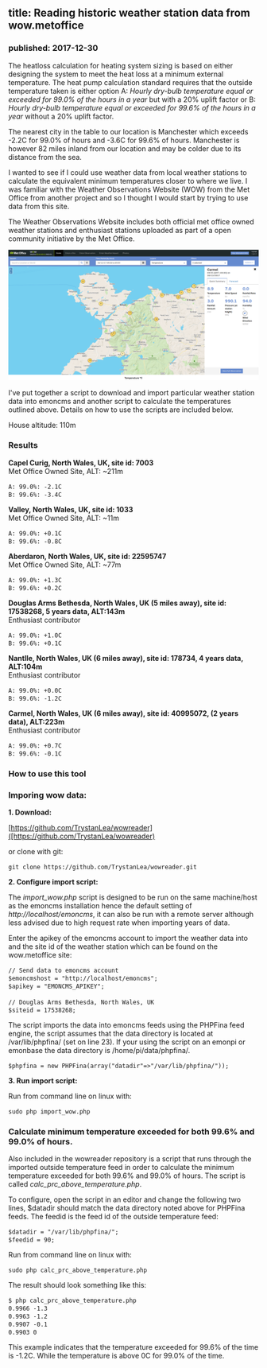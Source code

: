 ## title: Reading historic weather station data from wow.metoffice
### published: 2017-12-30

The heatloss calculation for heating system sizing is based on either designing the system to meet the heat loss at a minimum external temperature. The heat pump calculation standard requires that the outside temperature taken is either option A: *Hourly dry-bulb temperature equal or exceeded for 99.0% of the hours in a year* but with a 20% uplift factor or B: *Hourly dry-bulb temperature equal or exceeded for 99.6% of the hours in a year* without a 20% uplift factor.

The nearest city in the table to our location is Manchester which exceeds -2.2C for 99.0% of hours and -3.6C for 99.6% of hours. Manchester is however 82 miles inland from our location and may be colder due to its distance from the sea.

I wanted to see if I could use weather data from local weather stations to calculate the equivalent minimum temperatures closer to where we live. I was familiar with the Weather Observations Website (WOW) from the Met Office from another project and so I thought I would start by trying to use data from this site.

The Weather Observations Website includes both official met office owned weather stations and enthusiast stations uploaded as part of a open community initiative by the Met Office.

![wowweatherdata.png](images/wowweatherdata.png)

I've put together a script to download and import particular weather station data into emoncms and another script to calculate the temperatures outlined above. Details on how to use the scripts are included below.

House altitude: 110m

### Results

**Capel Curig, North Wales, UK, site id: 7003** 
<br>Met Office Owned Site, ALT: ~211m

    A: 99.0%: -2.1C
    B: 99.6%: -3.4C

**Valley, North Wales, UK, site id: 1033**
<br>Met Office Owned Site, ALT: ~11m

    A: 99.0%: +0.1C
    B: 99.6%: -0.8C

**Aberdaron, North Wales, UK, site id: 22595747**
<br>Met Office Owned Site, ALT: ~77m

    A: 99.0%: +1.3C
    B: 99.6%: +0.2C

**Douglas Arms Bethesda, North Wales, UK (5 miles away), site id: 17538268, 5 years data, ALT:143m**
<br>Enthusiast contributor

    A: 99.0%: +1.0C
    B: 99.6%: +0.1C

**Nantlle, North Wales, UK (6 miles away), site id: 178734, 4 years data, ALT:104m**
<br>Enthusiast contributor

    A: 99.0%: +0.0C
    B: 99.6%: -1.2C

**Carmel, North Wales, UK (6 miles away), site id: 40995072, (2 years data), ALT:223m**
<br>Enthusiast contributor

    A: 99.0%: +0.7C
    B: 99.6%: -0.1C
    


### How to use this tool

### Imporing wow data:

**1. Download:**

[https://github.com/TrystanLea/wowreader]([https://github.com/TrystanLea/wowreader)

or clone with git:

    git clone https://github.com/TrystanLea/wowreader.git
    
**2. Configure import script:**

The *import_wow.php* script is designed to be run on the same machine/host as the emoncms installation hence the default setting of *http://localhost/emoncms*, it can also be run with a remote server although less advised due to high request rate when importing years of data. 

Enter the apikey of the emoncms account to import the weather data into and the site id of the weather station which can be found on the wow.metoffice site:

    // Send data to emoncms account
    $emoncmshost = "http://localhost/emoncms";
    $apikey = "EMONCMS_APIKEY";
    
    // Douglas Arms Bethesda, North Wales, UK
    $siteid = 17538268;

The script imports the data into emoncms feeds using the PHPFina feed engine, the script assumes that the data directory is located at /var/lib/phpfina/ (set on line 23). If your using the script on an emonpi or emonbase the data directory is /home/pi/data/phpfina/.

    $phpfina = new PHPFina(array("datadir"=>"/var/lib/phpfina/"));
    
**3. Run import script:**

Run from command line on linux with:

    sudo php import_wow.php
    
### Calculate minimum temperature exceeded for both 99.6% and 99.0% of hours.

Also included in the wowreader repository is a script that runs through the imported outside temperature feed in order to calculate the minimum temperature exceeded for both 99.6% and 99.0% of hours. The script is called *calc_prc_above_temperature.php*.

To configure, open the script in an editor and change the following two lines, $datadir should match the data directory noted above for PHPFina feeds. The feedid is the feed id of the outside temperature feed:

    $datadir = "/var/lib/phpfina/";
    $feedid = 90;

Run from command line on linux with:

    sudo php calc_prc_above_temperature.php

The result should look something like this:

    $ php calc_prc_above_temperature.php 
    0.9966 -1.3
    0.9963 -1.2
    0.9907 -0.1
    0.9903 0
    
This example indicates that the temperature exceeded for 99.6% of the time is -1.2C. While the temperature is above 0C for 99.0% of the time.
    

